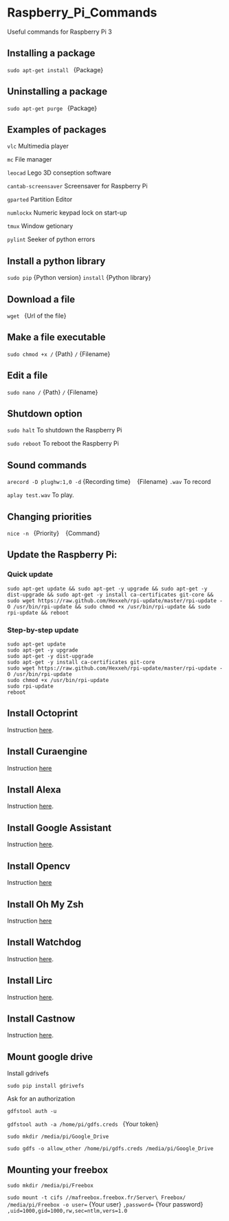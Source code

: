 # Raspberry_Pi_Commands

Useful commands for Raspberry Pi 3

## Installing a package

`sudo apt-get install ` {Package}

## Uninstalling a package

`sudo apt-get purge ` {Package}

## Examples of packages

`vlc` Multimedia player

`mc` File manager

`leocad` Lego 3D conseption software

`cantab-screensaver` Screensaver for Raspberry Pi

`gparted` Partition Editor

`numlockx` Numeric keypad lock on start-up

`tmux` Window getionary

`pylint` Seeker of python errors

## Install a python library

`sudo pip` {Python version} ` install ` {Python library}

## Download a file

`wget ` {Url of the file}

## Make a file executable

`sudo chmod +x /` {Path} `/` {Filename}

## Edit a file

`sudo nano /` {Path} `/` {Filename}

## Shutdown option

`sudo halt` To shutdown the Raspberry Pi

`sudo reboot` To reboot the Raspberry Pi

## Sound commands

`arecord -D plughw:1,0 -d` {Recording time} ` ` {Filename} `.wav` To record

`aplay test.wav` To play.

## Changing priorities

`nice -n ` {Priority} ` ` {Command}

## Update the Raspberry Pi:

### Quick update

`sudo apt-get update && sudo apt-get -y upgrade && sudo apt-get -y dist-upgrade && sudo apt-get -y install ca-certificates git-core && sudo wget https://raw.github.com/Hexxeh/rpi-update/master/rpi-update -O /usr/bin/rpi-update && sudo chmod +x /usr/bin/rpi-update && sudo rpi-update && reboot`

### Step-by-step update

```
sudo apt-get update
sudo apt-get -y upgrade
sudo apt-get -y dist-upgrade
sudo apt-get -y install ca-certificates git-core
sudo wget https://raw.github.com/Hexxeh/rpi-update/master/rpi-update -O /usr/bin/rpi-update
sudo chmod +x /usr/bin/rpi-update
sudo rpi-update
reboot
```

## Install Octoprint

Instruction [here](https://discourse.octoprint.org/t/setting-up-octoprint-on-a-raspberry-pi-running-raspbian/2337).

## Install Curaengine

Instruction [here](http://docs.octoprint.org/en/master/bundledplugins/cura.html)

## Install Alexa

Instruction [here](https://github.com/alexa-pi/AlexaPi).

## Install Google Assistant

Instruction [here](https://github.com/MPi3D/Google_assistant).

## Install Opencv

Instruction [here](https://www.pyimagesearch.com/2018/09/26/install-opencv-4-on-your-raspberry-pi/)

## Install Oh My Zsh

Instruction [here](https://github.com/robbyrussell/oh-my-zsh)

## Install Watchdog

Instruction [here](https://www.framboise314.fr/watchdog-pour-mon-raspberry-pi/).

## Install Lirc

Instruction [here](https://anderson69s.com/2015/08/04/raspberry-pi-dupliquer-sa-telecommande-ir/).

## Install Castnow

Instruction [here](https://github.com/xat/castnow).

## Mount google drive

Install gdrivefs

`sudo pip install gdrivefs`

Ask for an authorization

`gdfstool auth -u`

`gdfstool auth -a /home/pi/gdfs.creds ` {Your token}

`sudo mkdir /media/pi/Google_Drive`

`sudo gdfs -o allow_other /home/pi/gdfs.creds /media/pi/Google_Drive`

## Mounting your freebox

`sudo mkdir /media/pi/Freebox`

`sudo mount -t cifs //mafreebox.freebox.fr/Server\ Freebox/  /media/pi/Freebox -o user=` {Your user} `,password=` {Your password} `,uid=1000,gid=1000,rw,sec=ntlm,vers=1.0`
